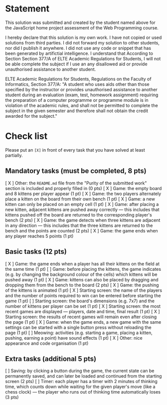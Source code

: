 # Statement

<Javlonbek Kosimov>
<EFYBOX>

This solution was submitted and created by the student named above for the JavaScript home project assessment of the Web Programming course.

I hereby declare that this solution is my own work. I have not copied or used solutions from third parties. I did not forward my solution to other students, nor did I publish it anywhere. I did not use any code or snippet that has been generated by artifictial intelligence. I understand that According to Section Section 377/A of ELTE Academic Regulations for Students, I will not be able complete the subject if I use an any disallowed aid or provide unauthorised assistance to another student.

ELTE Academic Regulations for Students, Regulations on the Faculty of Informatics, Section 377/A: "A student who uses aids other than those specified by the instructor or provides unauthorised assistance to another student during an evaluation (exam, test, homework assignment) requiring the preparation of a computer programme or programme module is in violation of the academic rules, and shall not be permitted to complete the subject in the given semester and therefore shall not obtain the credit awarded for the subject."

# Check list

Please put an `[X]` in front of every task that you have solved at least partially.

## Mandatory tasks (must be completed, 8 pts)

[ X ] Other: the `README.md` file from the "Purity of the submitted work" section is included and properly filled in (0 pts)
[ X ] Game: the empty board and 8 kittens per player appear (1 pt)
[ X ] Game: the two players alternately place a kitten on the board from their own bench (1 pt)
[ X ] Game: a new kitten can only be placed on an empty cell (1 pt)
[ X ] Game: after placing a new kitten, adjacent kittens are pushed away correctly — this includes that kittens pushed off the board are returned to the corresponding player's bench (2 pts)
[ X ] Game: the game detects when three kittens are adjacent in any direction — this includes that the three kittens are returned to the bench and the points are counted (2 pts)
[ X ] Game: the game ends when any player reaches 5 points (1 pt)

## Basic tasks (12 pts)

[ X ] Game: the game ends when a player has all their kittens on the field at the same time (1 pt)
[ ] Game: before placing the kittens, the game indicates (e.g. by changing the background colour of the cells) which kittens will be pushed away (1 pt)
[ X ] Game: kittens can also be placed by dragging and dropping them from the bench to the board (2 pts)
[ X ] Game: the pushing of the kittens is animated (1 pt)
[ X ] Starting screen: the name of the players and the number of points required to win can be entered before starting the game (1 pt)
[ ] Starting screen: the board's dimensions (e.g. 7x7) and the number of kittens per player can be set (1 pt)
[ X ] Starting screen: the most recent games are displayed — players, date and time, final result (1 pt)
[ X ] Starting screen: the results of recent games will remain even after closing the page (1 pt)
[ X ] Game: when the game ends, a new game with the same settings can be started with a single button press without reloading the page (1 pt)
[ ] Meowing: activities (e.g. starting a game, placing a kitten, pushing, earning a point) have sound effects (1 pt)
[ X ] Other: nice appearance and code organisation (1 pt)

## Extra tasks (additional 5 pts)

[ ] Saving: by clicking a button during the game, the current state can be permanently saved, and can later be loaded and continued from the starting screen (2 pts)
[ ] Timer: each player has a timer with 2 minutes of thinking time, which counts down while waiting for the given player's move (like a chess clock) — the player who runs out of thinking time automatically loses (3 pts)
